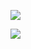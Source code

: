 ![](https://www.nta.go.jp/tmp/3fa415d2-3ede-4ffc-b882-df8f6d364947/images/306aa3b5143e5d0a4e2af460e2331620becfa2fe6e1e1cbb6d718252a695bd57.jpg)

![](https://www.nta.go.jp/tmp/3fa415d2-3ede-4ffc-b882-df8f6d364947/images/a235aea479711e3afac69f1c18b94fa26e1e29d5a154bc1c4a0b25e24715bb98.jpg)